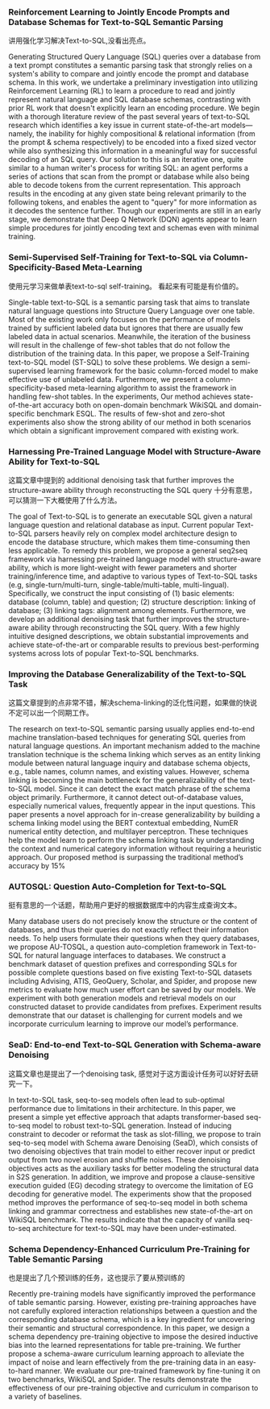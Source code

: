 ### Reinforcement Learning to Jointly Encode Prompts and Database Schemas for Text-to-SQL Semantic Parsing

讲用强化学习解决Text-to-SQL,没看出亮点。

Generating Structured Query Language (SQL) queries over a database from a text prompt constitutes a semantic parsing task that strongly relies on a system's ability to compare and jointly encode the prompt and database schema. In this work, we undertake a preliminary investigation into utilizing Reinforcement Learning (RL) to learn a procedure to read and jointly represent natural language and SQL database schemas, contrasting with prior RL work that doesn't explicitly learn an encoding procedure. We begin with a thorough literature review of the past several years of text-to-SQL research which identifies a key issue in current state-of-the-art models—namely, the inability for highly compositional & relational information (from the prompt & schema respectively) to be encoded into a fixed sized vector while also synthesizing this information in a meaningful way for successful decoding of an SQL query. Our solution to this is an iterative one, quite similar to a human writer's process for writing SQL: an agent performs a series of actions that scan from the prompt or database while also being able to decode tokens from the current representation. This approach results in the encoding at any given state being relevant primarily to the following tokens, and enables the agent to "query" for more information as it decodes the sentence further. Though our experiments are still in an early stage, we demonstrate that Deep Q Network (DQN) agents appear to learn simple procedures for jointly encoding text and schemas even with minimal training.

### Semi-Supervised Self-Training for Text-to-SQL via Column-Specificity-Based Meta-Learning


使用元学习来做单表text-to-sql self-training。 看起来有可能是有价值的。

Single-table text-to-SQL is a semantic parsing task that aims to translate natural language questions into Structure Query Language over one table. Most of the existing work only focuses on the performance of models trained by sufficient labeled data but ignores that there are usually few labeled data in actual scenarios. Meanwhile, the iteration of the business will result in the challenge of few-shot tables that do not follow the distribution of the training data. In this paper, we propose a Self-Training text-to-SQL model (ST-SQL) to solve these problems. We design a semi-supervised learning framework for the basic column-forced model to make effective use of unlabeled data. Furthermore, we present a column-specificity-based meta-learning algorithm to assist the framework in handling few-shot tables. In the experiments, Our method achieves state-of-the-art accuracy both on open-domain benchmark WikiSQL and domain-specific benchmark ESQL. The results of few-shot and zero-shot experiments also show the strong ability of our method in both scenarios which obtain a significant improvement compared with existing work.


### Harnessing Pre-Trained Language Model with Structure-Aware Ability for Text-to-SQL

这篇文章中提到的 additional denoising task that further improves the structure-aware ability through reconstructing the SQL query 十分有意思，可以猜测一下大概使用了什么方法。

The goal of Text-to-SQL is to generate an executable SQL given a natural language question and relational database as input. Current popular Text-to-SQL parsers heavily rely on complex model architecture design to encode the database structure, which makes them time-consuming then less applicable. To remedy this problem, we propose a general seq2seq framework via harnessing pre-trained language model with structure-aware ability, which is more light-weight with fewer parameters and shorter training/inference time, and adaptive to various types of Text-to-SQL tasks (e.g, single-turn/multi-turn, single-table/multi-table, multi-lingual). Specifically, we construct the input consisting of (1) basic elements: database (column, table) and question; (2) structure description: linking of database; (3) linking tags: alignment among elements. Furthermore, we develop an additional denoising task that further improves the structure-aware ability through reconstructing the SQL query. With a few highly intuitive designed descriptions, we obtain substantial improvements and achieve state-of-the-art or comparable results to previous best-performing systems across lots of popular Text-to-SQL benchmarks.

### Improving the Database Generalizability of the Text-to-SQL Task

这篇文章提到的点非常不错，解决schema-linking的泛化性问题，如果做的快说不定可以出一个同期工作。

The research on text-to-SQL semantic parsing usually applies end-to-end machine translation-based techniques for generating SQL queries from natural language questions. An important mechanism added to the machine translation technique is the schema linking which serves as an entity linking module between natural language inquiry and database schema objects, e.g., table names, column names, and existing values. However, schema linking is becoming the main bottleneck for the generalizability of the text-to-SQL model. Since it can detect the exact match phrase of the schema object primarily. Furthermore, it cannot detect out-of-database values, especially numerical values, frequently appear in the input questions. This paper presents a novel approach for in-crease generalizability by building a schema linking model using the BERT contextual embedding, NumER numerical entity detection, and multilayer perceptron. These techniques help the model learn to perform the schema linking task by understanding the context and numerical category information without requiring a heuristic approach. Our proposed method is surpassing the traditional method’s accuracy by 15%

### AUTOSQL: Question Auto-Completion for Text-to-SQL

挺有意思的一个话题，帮助用户更好的根据数据库中的内容生成查询文本。

Many database users do not precisely know the structure or the content of databases, and thus their queries do not exactly reflect their information needs. To help users formulate their questions when they query databases, we propose AU-TOSQL, a question auto-completion framework in Text-to-SQL for natural language interfaces to databases. We construct a benchmark dataset of question prefixes and corresponding SQLs for possible complete questions based on five existing Text-to-SQL datasets including Advising, ATIS, GeoQuery, Scholar, and Spider, and propose new metrics to evaluate how much user effort can be saved by our models. We experiment with both generation models and retrieval models on our constructed dataset to provide candidates from prefixes. Experiment results demonstrate that our dataset is challenging for current models and we incorporate curriculum learning to improve our model’s performance.

### SeaD: End-to-end Text-to-SQL Generation with Schema-aware Denoising

这篇文章也是提出了一个denoising task, 感觉对于这方面设计任务可以好好去研究一下。

In text-to-SQL task, seq-to-seq models often lead to sub-optimal performance due to limitations in their architecture. In this paper, we present a simple yet effective approach that adapts transformer-based seq-to-seq model to robust text-to-SQL generation. Instead of inducing constraint to decoder or reformat the task as slot-filling, we propose to train seq-to-seq model with Schema aware Denoising (SeaD), which consists of two denoising objectives that train model to either recover input or predict output from two novel erosion and shuffle noises. These denoising objectives acts as the auxiliary tasks for better modeling the structural data in S2S generation. In addition, we improve and propose a clause-sensitive execution guided (EG) decoding strategy to overcome the limitation of EG decoding for generative model. The experiments show that the proposed method improves the performance of seq-to-seq model in both schema linking and grammar correctness and establishes new state-of-the-art on WikiSQL benchmark. The results indicate that the capacity of vanilla seq-to-seq architecture for text-to-SQL may have been under-estimated.


### Schema Dependency-Enhanced Curriculum Pre-Training for Table Semantic Parsing

也是提出了几个预训练的任务，这也提示了要从预训练的

Recently pre-training models have significantly improved the performance of table semantic parsing. However, existing pre-training approaches have not carefully explored interaction relationships between a question and the corresponding database schema, which is a key ingredient for uncovering their semantic and structural correspondence. In this paper, we design a schema dependency pre-training objective to impose the desired inductive bias into the learned representations for table pre-training. We further propose a schema-aware curriculum learning approach to alleviate the impact of noise and learn effectively from the pre-training data in an easy-to-hard manner. We evaluate our pre-trained framework by fine-tuning it on two benchmarks, WikiSQL and Spider. The results demonstrate the effectiveness of our pre-training objective and curriculum in comparison to a variety of baselines.




